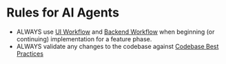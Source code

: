 # Rules for AI Agents

- ALWAYS use [UI Workflow](ui-workflow.md) and [Backend Workflow](backend-workflow.md) when beginning (or continuing) implementation for a feature phase.
- ALWAYS validate any changes to the codebase against [Codebase Best Practices](codebase-best-practices.md) 